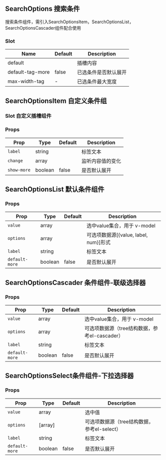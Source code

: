 ## SearchOptions 搜索条件

搜索条件组件，需引入SearchOptionsItem，SearchOptionsList，SearchOptionsCascader组件配合使用

### Slot

| Name | Default | Description |
|---|---|---|
| default | | 插槽内容 |
| default-tag-more | false | 已选条件是否默认展开 |
| max-width-tag | - | 已选条件最大宽度 |

## SearchOptionsItem 自定义条件组 

### Slot 自定义插槽组件

### Props

| Prop | Type | Default | Description |
|---|---|---|---|
| `label` | string | | 标签文本 |
| `change` | array | | 监听内容值的变化 |
| `show-more` | boolean | false | 是否默认展开 |


## SearchOptionsList 默认条件组件

### Props

| Prop | Type | Default | Description |
|---|---|---|---|
| `value` | array | | 选中value集合，用于 v-model |
| `options` | array | | 可选项数据源[{value, label, num}]形式 |
| `label` | string | | 标签文本 |
| `default-more` | boolean | false | 是否默认展开

## SearchOptionsCascader 条件组件-联级选择器

### Props

| Prop | Type | Default | Description |
|---|---|---|---|
| `value` | array | | 选中value集合，用于 v-model |
| `options` | array | | 可选项数据源（tree结构数据，参考el-cascader） |
| `label` | string | | 标签文本 |
| `default-more` | boolean | false | 是否默认展开

## SearchOptionsSelect条件组件-下拉选择器

### Props

| Prop | Type | Default | Description |
|---|---|---|---|
| `value` | array | | 选中值 |
| `options` | [array] | | 可选项数据源（tree结构数据，参考el-select）|
| `label` | string | | 标签文本 |
| `default-more` | boolean | false | 是否默认展开